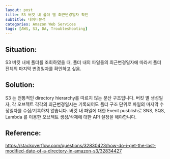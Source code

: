 ```yaml
---
layout: post
title: S3 버킷 내 폴더 별 최근변경일자 확인
subtitle: 데이터분석 
categories: Amazon Web Services
tags: [AWS, S3, DA, Troubleshooting]
---
```


## Situation:
S3 버킷 내에 폴더를 조회하였을 때, 
폴더 내의 파일들의 최근변경일자에 따라서 
폴더 전체의 마지막 변경일자를 확인하고 싶음.

## Solution:
S3 는 전통적인 directory hierarchy를 따르지 않는 분산 구조입니다. 버킷 별 생성일자, 각 오브젝트 각각의 최근변경일시는 기록되어도 폴더 구조 단위로 파일의 마지막 수정일자를 수집/기록하지 않습니다. 버킷 내 파일에 대한 Event pusblish로 SNS, SQS, Lambda 를 이용한 오브젝트 생성/삭제에 대한 API 설정을 해야합니다.

## Reference:
https://stackoverflow.com/questions/32830423/how-do-i-get-the-last-modified-date-of-a-directory-in-amazon-s3/32834427
